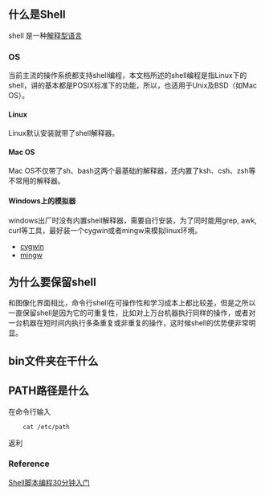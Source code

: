 #
## 什么是Shell 
shell 是一种[解释型语言](../架构相关/编译型语言_解释性语言_脚本语言.md)

### OS
 当前主流的操作系统都支持shell编程，本文档所述的shell编程是指Linux下的shell，讲的基本都是POSIX标准下的功能，所以，也适用于Unix及BSD（如Mac OS）。

#### Linux
Linux默认安装就带了shell解释器。

#### Mac OS
Mac OS不仅带了sh、bash这两个最基础的解释器，还内置了ksh、csh、zsh等不常用的解释器。

#### Windows上的模拟器
windows出厂时没有内置shell解释器，需要自行安装，为了同时能用grep, awk, curl等工具，最好装一个cygwin或者mingw来模拟linux环境。

 - [cygwin](http://www.cygwin.com/)
 - [mingw](http://www.mingw.org/)

## 为什么要保留shell
和图像化界面相比，命令行shell在可操作性和学习成本上都比较差，但是之所以一直保留shell是因为它的可重复性，比如对上万台机器执行同样的操作，或者对一台机器在短时间内执行多条重复或非重复的操作，这时候shell的优势便非常明显。


## bin文件夹在干什么 

## PATH路径是什么
在命令行输入
``` shell
    cat /etc/path
```
返利


### Reference
 [Shell脚本编程30分钟入门](https://github.com/qinjx/30min_guides/blob/master/shell.md#linux)
